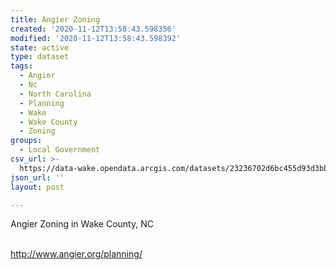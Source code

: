 ```yaml
---
title: Angier Zoning
created: '2020-11-12T13:58:43.598356'
modified: '2020-11-12T13:58:43.598392'
state: active
type: dataset
tags:
  - Angier
  - Nc
  - North Carolina
  - Planning
  - Wake
  - Wake County
  - Zoning
groups:
  - Local Government
csv_url: >-
  https://data-wake.opendata.arcgis.com/datasets/23236702d6bc455d93d3bb77aafc070b_15.csv?outSR=%7B%22latestWkid%22%3A2264%2C%22wkid%22%3A102719%7D
json_url: ''
layout: post

---
```

Angier Zoning in Wake County, NC<div><br /></div><div>http://www.angier.org/planning/<br /></div>
